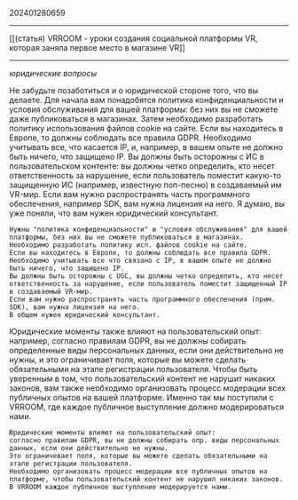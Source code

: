 202401280659
***
[[(статья) VRROOM - уроки создания социальной платформы VR, которая заняла первое место в магазине VR]]
***
*юридические вопросы*

Не забудьте позаботиться и о юридической стороне того, что вы делаете. Для начала вам понадобятся политика конфиденциальности и условия обслуживания для вашей платформы: без них вы не сможете даже публиковаться в магазинах. Затем необходимо разработать политику использования файлов cookie на сайте. Если вы находитесь в Европе, то должны соблюдать все правила GDPR. Необходимо учитывать все, что касается IP, и, например, в вашем опыте не должно быть ничего, что защищено IP. Вы должны быть осторожны с ИС в пользовательском контенте: вы должны четко определить, кто несет ответственность за нарушение, если пользователь поместит какую-то защищенную ИС (например, известную поп-песню) в создаваемый им VR-мир. Если вам нужно распространять часть программного обеспечения, например SDK, вам нужна лицензия на него. Я думаю, вы уже поняли, что вам нужен юридический консультант.

```
Нужны "политика конфиденциальности" и "условия обслуживания" для вашей платформы, без них вы не сможете публиковаться в магазинах.
Необходимо разработать политику исп. файлов cookie на сайте. 
Если вы находитесь в Европе, то должны соблюдать все правила GDPR.
Необходимо учитывать все что связано с IP, в вашем опыте не должно быть ничего, что защищено IP.
Вы должны быть осторожны с UGC, вы должны четко определить, кто несет ответственность за нарушение, если пользователь поместит защищенный IP в создаваемый VR-мир.
Если вам нужно распространять часть программного обеспечения (прим. SDK), вам нужна лицензия на него.
В общем нужен юридический консультант.
```

Юридические моменты также влияют на пользовательский опыт: например, согласно правилам GDPR, вы не должны собирать определенные виды персональных данных, если они действительно не нужны, и это ограничивает поля, которые вы можете сделать обязательными на этапе регистрации пользователя. Чтобы быть уверенным в том, что пользовательский контент не нарушит никаких законов, вам также необходимо организовать процесс модерации всех публичных опытов на вашей платформе. Именно так мы поступили с VRROOM, где каждое публичное выступление должно модерироваться нами.

```
Юридические моменты влияют на пользовательский опыт:
согласно правилам GDPR, вы не должны собирать опр. виды персональных данных, если они действительно не нужны.
Это ограничевает поля, которые вы можете сделать обязательными на этапе регистрации пользователя.
Необходимо организовать процесс модерации все публичных опытов на платформе, чтобы пользовательский контент не нарушил никаких законов.
В VRROOM каждое публичное выступление модерируется нами.
```